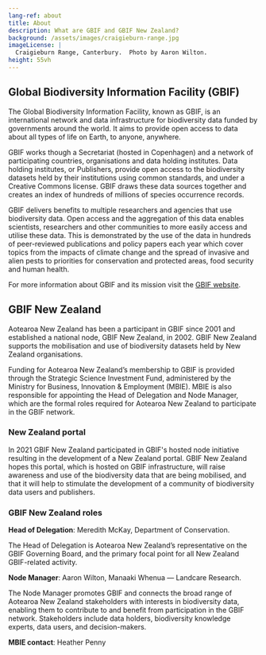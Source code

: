 ```yaml
---
lang-ref: about
title: About
description: What are GBIF and GBIF New Zealand?
background: /assets/images/craigieburn-range.jpg
imageLicense: |
  Craigieburn Range, Canterbury.  Photo by Aaron Wilton.
height: 55vh
---
```


## Global Biodiversity Information Facility (GBIF)

The Global Biodiversity Information Facility, known as GBIF, is an international network and data infrastructure for biodiversity data funded by governments around the world.  It aims to provide open access to data about all types of life on Earth, to anyone, anywhere.

GBIF works though a Secretariat (hosted in Copenhagen) and a network of participating countries, organisations and data holding institutes.  Data holding institutes, or Publishers, provide open access to the biodiversity datasets held by their institutions using common standards, and under a Creative Commons license.   GBIF draws these data sources together and creates an index of hundreds of millions of species occurrence records. 

 GBIF delivers benefits to multiple researchers and agencies that use biodiversity data. Open access and the aggregation of this data enables scientists, researchers and other communities to more easily access and utilise these data.  This is demonstrated by the use of the data in hundreds of peer-reviewed publications and policy papers each year which cover topics from the impacts of climate change and the spread of invasive and alien pests to priorities for conservation and protected areas, food security and human health.

For more information about GBIF and its mission visit the [GBIF website](https://www.gbif.org/what-is-gbif).


## GBIF New Zealand
Aotearoa New Zealand has been a participant in GBIF since 2001 and established a national node, GBIF New Zealand, in 2002.  GBIF New Zealand supports the mobilisation and use of biodiversity datasets held by New Zealand organisations.  

Funding for Aotearoa New Zealand’s membership to GBIF is provided through the Strategic Science Investment Fund, administered by the Ministry for Business, Innovation & Employment (MBIE). MBIE is also responsible for appointing the Head of Delegation and Node Manager, which are the formal roles required for Aotearoa New Zealand to participate in the GBIF network.

### New Zealand portal
In 2021 GBIF New Zealand participated in GBIF's hosted node initiative resulting in the development of a New Zealand portal. GBIF New Zealand hopes this portal, which is hosted on GBIF infrastructure,  will raise awareness and use of the biodiversity data that are being mobilised, and that it will help to stimulate the development of a community of biodiversity data users and publishers.  

### GBIF New Zealand roles

**Head of Delegation**:  Meredith McKay, Department of Conservation.

The Head of Delegation is Aotearoa New Zealand’s representative on the GBIF Governing Board, and the primary focal point for all New Zealand GBIF-related activity.

**Node Manager**: Aaron Wilton, Manaaki Whenua — Landcare Research.

The Node Manager promotes GBIF and connects the broad range of Aotearoa New Zealand stakeholders with interests in biodiversity data, enabling them to contribute to and benefit from participation in the GBIF network. Stakeholders include data holders, biodiversity knowledge experts, data users, and decision-makers.

**MBIE contact**:  Heather Penny





